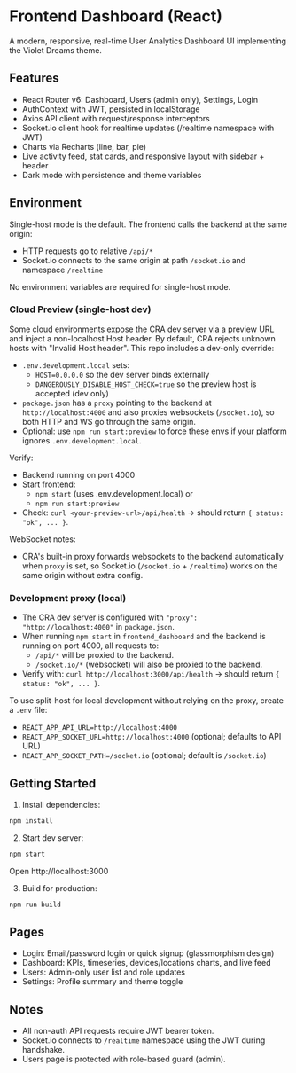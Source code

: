 # Frontend Dashboard (React)

A modern, responsive, real-time User Analytics Dashboard UI implementing the Violet Dreams theme.

## Features

- React Router v6: Dashboard, Users (admin only), Settings, Login
- AuthContext with JWT, persisted in localStorage
- Axios API client with request/response interceptors
- Socket.io client hook for realtime updates (/realtime namespace with JWT)
- Charts via Recharts (line, bar, pie)
- Live activity feed, stat cards, and responsive layout with sidebar + header
- Dark mode with persistence and theme variables

## Environment

Single-host mode is the default. The frontend calls the backend at the same origin:
- HTTP requests go to relative `/api/*`
- Socket.io connects to the same origin at path `/socket.io` and namespace `/realtime`

No environment variables are required for single-host mode.

### Cloud Preview (single-host dev)

Some cloud environments expose the CRA dev server via a preview URL and inject a non-localhost Host header. By default, CRA rejects unknown hosts with "Invalid Host header". This repo includes a dev-only override:

- `.env.development.local` sets:
  - `HOST=0.0.0.0` so the dev server binds externally
  - `DANGEROUSLY_DISABLE_HOST_CHECK=true` so the preview host is accepted (dev only)
- `package.json` has a `proxy` pointing to the backend at `http://localhost:4000` and also proxies websockets (`/socket.io`), so both HTTP and WS go through the same origin.
- Optional: use `npm run start:preview` to force these envs if your platform ignores `.env.development.local`.

Verify:
- Backend running on port 4000
- Start frontend:
  - `npm start` (uses .env.development.local) or
  - `npm run start:preview`
- Check: `curl <your-preview-url>/api/health` → should return `{ status: "ok", ... }`.

WebSocket notes:
- CRA's built-in proxy forwards websockets to the backend automatically when `proxy` is set, so Socket.io (`/socket.io` + `/realtime`) works on the same origin without extra config.

### Development proxy (local)

- The CRA dev server is configured with `"proxy": "http://localhost:4000"` in `package.json`.
- When running `npm start` in `frontend_dashboard` and the backend is running on port 4000, all requests to:
  - `/api/*` will be proxied to the backend.
  - `/socket.io/*` (websocket) will also be proxied to the backend.
- Verify with: `curl http://localhost:3000/api/health` → should return `{ status: "ok", ... }`.

To use split-host for local development without relying on the proxy, create a `.env` file:

- `REACT_APP_API_URL=http://localhost:4000`
- `REACT_APP_SOCKET_URL=http://localhost:4000` (optional; defaults to API URL)
- `REACT_APP_SOCKET_PATH=/socket.io` (optional; default is `/socket.io`)

## Getting Started

1. Install dependencies:

```bash
npm install
```

2. Start dev server:

```bash
npm start
```

Open http://localhost:3000

3. Build for production:

```bash
npm run build
```

## Pages

- Login: Email/password login or quick signup (glassmorphism design)
- Dashboard: KPIs, timeseries, devices/locations charts, and live feed
- Users: Admin-only user list and role updates
- Settings: Profile summary and theme toggle

## Notes

- All non-auth API requests require JWT bearer token.
- Socket.io connects to `/realtime` namespace using the JWT during handshake.
- Users page is protected with role-based guard (admin).
